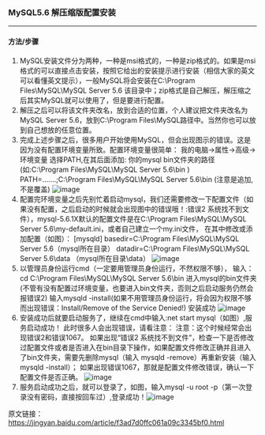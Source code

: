 ### MySQL5.6 解压缩版配置安装

---
#### 方法/步骤
1.  MySQL安装文件分为两种，一种是msi格式的，一种是zip格式的。如果是msi格式的可以直接点击安装，按照它给出的安装提示进行安装（相信大家的英文可以看懂英文提示），一般MySQL将会安装在C:\Program Files\MySQL\MySQL Server 5.6 该目录中；zip格式是自己解压，解压缩之后其实MySQL就可以使用了，但是要进行配置。
2.  解压之后可以将该文件夹改名，放到合适的位置，个人建议把文件夹改名为MySQL Server 5.6，放到C:\Program Files\MySQL路径中。当然你也可以放到自己想放的任意位置。
3.  完成上述步骤之后，很多用户开始使用MySQL，但会出现图示的错误。这是因为没有配置环境变量所致。配置环境变量很简单：
我的电脑->属性->高级->环境变量
选择PATH,在其后面添加: 你的mysql bin文件夹的路径 (如:C:\Program Files\MySQL\MySQL Server 5.6\bin )
PATH=.......;C:\Program Files\MySQL\MySQL Server 5.6\bin (注意是追加,不是覆盖)
![image](https://note.youdao.com/yws/api/personal/file/AA7C3AB6B62B44C4895BDA4E1AC13A2B?method=download&shareKey=3ab515097c287a030ae24dedb93727b2)
4.  配置完环境变量之后先别忙着启动mysql，我们还需要修改一下配置文件（如果没有配置，之后启动的时候就会出现图中的错误哦！:错误2 系统找不到文件），mysql-5.6.1X默认的配置文件是在C:\Program Files\MySQL\MySQL Server 5.6\my-default.ini，或者自己建立一个my.ini文件，
在其中修改或添加配置（如图）： 
[mysqld] 
basedir=C:\Program Files\MySQL\MySQL Server 5.6（mysql所在目录） 
datadir=C:\Program Files\MySQL\MySQL Server 5.6\data （mysql所在目录\data）
![image](https://note.youdao.com/yws/api/personal/file/95F3FB7ABBBA49C092ED2FC36D3C571C?method=download&shareKey=a2e2c71c69b7c675865b9061fdd917eb)
5.  以管理员身份运行cmd（一定要用管理员身份运行，不然权限不够），
输入：cd C:\Program Files\MySQL\MySQL Server 5.6\bin 进入mysql的bin文件夹(不管有没有配置过环境变量，也要进入bin文件夹，否则之后启动服务仍然会报错误2)
输入mysqld -install(如果不用管理员身份运行，将会因为权限不够而出现错误：Install/Remove of the Service Denied!) 
安装成功
![image](https://note.youdao.com/yws/api/personal/file/66C19F08819B4E30A8BA11FDE0D5FC00?method=download&shareKey=31d9b01c8d644bcbb8536a87e5999503)
6.  安装成功后就要启动服务了，继续在cmd中输入:net start mysql（如图）,服务启动成功！
此时很多人会出现错误，请看注意：
注意：这个时候经常会出现错误2和错误1067。
如果出现“错误2 系统找不到文件”，检查一下是否修改过配置文件或者是否进入在bin目录下操作，如果配置文件修改正确并且进入了bin文件夹，需要先删除mysql（输入 mysqld -remove）再重新安装（输入 mysqld -install）；
如果出现错误1067，那就是配置文件修改错误，确认一下配置文件是否正确。
![image](https://note.youdao.com/yws/api/personal/file/3A8F9809593F4F4E9DE30D8EB41F6F4B?method=download&shareKey=12a9da4928d4b893b17492a7404b935a)
7.  服务启动成功之后，就可以登录了，如图，输入mysql -u root -p（第一次登录没有密码，直接按回车过）,登录成功！![image](https://note.youdao.com/yws/api/personal/file/7545DEF4A11547B2886A5D224ABD05B3?method=download&shareKey=6780df291120f53a7569389de46451b1)


原文链接：https://jingyan.baidu.com/article/f3ad7d0ffc061a09c3345bf0.html